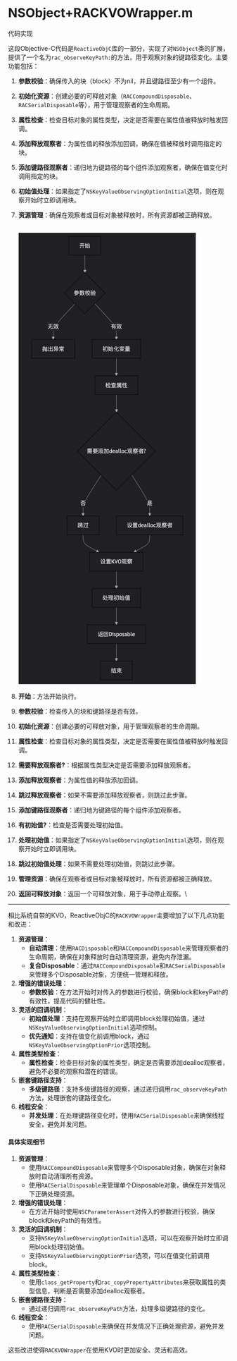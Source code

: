 # NSObject+RACKVOWrapper.m

代码实现

这段Objective-C代码是`ReactiveObjC`库的一部分，实现了对`NSObject`类的扩展，提供了一个名为`rac_observeKeyPath:`的方法，用于观察对象的键路径变化。主要功能包括：

1. **参数校验**：确保传入的块（block）不为nil，并且键路径至少有一个组件。
2. **初始化资源**：创建必要的可释放对象（`RACCompoundDisposable`、`RACSerialDisposable`等），用于管理观察者的生命周期。
3. **属性检查**：检查目标对象的属性类型，决定是否需要在属性值被释放时触发回调。
4. **添加释放观察者**：为属性值的释放添加回调，确保在值被释放时调用指定的块。
5. **添加键路径观察者**：递归地为键路径的每个组件添加观察者，确保在值变化时调用指定的块。
6. **初始值处理**：如果指定了`NSKeyValueObservingOptionInitial`选项，则在观察开始时立即调用块。
7.  **资源管理**：确保在观察者或目标对象被释放时，所有资源都被正确释放。



    \
    ![](<../../../../../.gitbook/assets/image (2).png>)





1. **开始**：方法开始执行。
2. **参数校验**：检查传入的块和键路径是否有效。
3. **初始化资源**：创建必要的可释放对象，用于管理观察者的生命周期。
4. **属性检查**：检查目标对象的属性类型，决定是否需要在属性值被释放时触发回调。
5. **需要释放观察者?**：根据属性类型决定是否需要添加释放观察者。
6. **添加释放观察者**：为属性值的释放添加回调。
7. **跳过释放观察者**：如果不需要添加释放观察者，则跳过此步骤。
8. **添加键路径观察者**：递归地为键路径的每个组件添加观察者。
9. **有初始值?**：检查是否需要处理初始值。
10. **处理初始值**：如果指定了`NSKeyValueObservingOptionInitial`选项，则在观察开始时立即调用块。
11. **跳过初始值处理**：如果不需要处理初始值，则跳过此步骤。
12. **管理资源**：确保在观察者或目标对象被释放时，所有资源都被正确释放。
13. **返回可释放对象**：返回一个可释放对象，用于手动停止观察。\


***

相比系统自带的KVO，ReactiveObjC的`RACKVOWrapper`主要增加了以下几点功能和改进：

1. **资源管理**：
   * **自动清理**：使用`RACDisposable`和`RACCompoundDisposable`来管理观察者的生命周期，确保在对象释放时自动清理资源，避免内存泄漏。
   * **复合Disposable**：通过`RACCompoundDisposable`和`RACSerialDisposable`来管理多个Disposable对象，方便统一管理和释放。
2. **增强的错误处理**：
   * **参数校验**：在方法开始时对传入的参数进行校验，确保block和keyPath的有效性，提高代码的健壮性。
3. **灵活的回调机制**：
   * **初始值处理**：支持在观察开始时立即调用block处理初始值，通过`NSKeyValueObservingOptionInitial`选项控制。
   * **优先通知**：支持在值变化前调用block，通过`NSKeyValueObservingOptionPrior`选项控制。
4. **属性类型检查**：
   * **属性检查**：检查目标对象的属性类型，确定是否需要添加dealloc观察者，避免不必要的观察和潜在的错误。
5. **嵌套键路径支持**：
   * **多级键路径**：支持多级键路径的观察，通过递归调用`rac_observeKeyPath`方法，处理嵌套的键路径变化。
6. **线程安全**：
   * **并发处理**：在处理键路径变化时，使用`RACSerialDisposable`来确保线程安全，避免并发问题。

#### 具体实现细节

1. **资源管理**：
   * 使用`RACCompoundDisposable`来管理多个Disposable对象，确保在对象释放时自动清理所有资源。
   * 使用`RACSerialDisposable`来管理单个Disposable对象，确保在并发情况下正确处理资源。
2. **增强的错误处理**：
   * 在方法开始时使用`NSCParameterAssert`对传入的参数进行校验，确保block和keyPath的有效性。
3. **灵活的回调机制**：
   * 支持`NSKeyValueObservingOptionInitial`选项，可以在观察开始时立即调用block处理初始值。
   * 支持`NSKeyValueObservingOptionPrior`选项，可以在值变化前调用block。
4. **属性类型检查**：
   * 使用`class_getProperty`和`rac_copyPropertyAttributes`来获取属性的类型信息，判断是否需要添加dealloc观察者。
5. **嵌套键路径支持**：
   * 通过递归调用`rac_observeKeyPath`方法，处理多级键路径的变化。
6. **线程安全**：
   * 使用`RACSerialDisposable`来确保在并发情况下正确处理资源，避免并发问题。

这些改进使得`RACKVOWrapper`在使用KVO时更加安全、灵活和高效。



